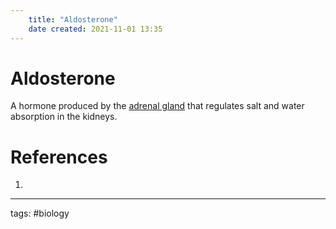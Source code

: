 ```yaml
---
	title: "Aldosterone"
	date created: 2021-11-01 13:35
---
```

# Aldosterone

A hormone produced by the [adrenal gland](Adrenal%20Gland.md) that regulates salt and water absorption in the kidneys.

# References
1. 

---
tags: #biology 